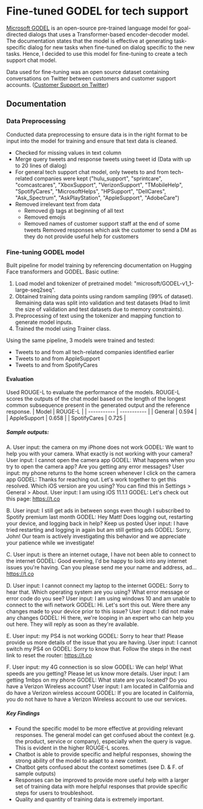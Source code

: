# Fine-tuned GODEL for tech support

[Microsoft GODEL](https://www.microsoft.com/en-us/research/project/godel/) is an open-source pre-trained language model for goal-directed dialogs that uses a Transformer-based encoder-decoder model. The documentation states that the model is effective at generating task-specific dialog for new tasks when fine-tuned on dialog specific to the new tasks. Hence, I decided to use this model for fine-tuning to create a tech support chat model.

Data used for fine-tuning was an open source dataset containing conversations on Twitter between customers and customer support accounts. ([Customer Support on Twitter](https://www.kaggle.com/datasets/thoughtvector/customer-support-on-twitter))

## Documentation 
### Data Preprocessing
Conducted data preprocessing to ensure data is in the right format to be input into the model for training and ensure that text data is cleaned.
- Checked for missing values in text column
- Merge query tweets and response tweets using tweet id (Data with up to 20 lines of dialog)
- For general tech support chat model, only tweets to and from tech-related companies were kept ("hulu_support", "sprintcare", "comcastcares", "XboxSupport", "VerizonSupport", "TMobileHelp", "SpotifyCares", "MicrosoftHelps", "HPSupport", "DellCares", "Ask_Spectrum", "AskPlayStation", "AppleSupport", "AdobeCare")
- Removed irrelevant text from data
  - Removed @ tags at beginning of all text
  - Removed emojis
  - Removed names of customer support staff at the end of some tweets
Removed responses which ask the customer to send a DM as they do not provide useful help for customers

### Fine-tuning GODEL model
Built pipeline for model training by referencing documentation on Hugging Face transformers and GODEL. 
Basic outline:
1. Load model and tokenizer of pretrained model: "microsoft/GODEL-v1_1-large-seq2seq".
2. Obtained training data points using random sampling (99% of dataset). Remaining data was split into validation and test datasets (Had to limit the size of validation and test datasets due to memory constraints).
3. Preprocessing of text using the tokenizer and mapping function to generate model inputs.
4. Trained the model using Trainer class.

Using the same pipeline, 3 models were trained and tested: 
- Tweets to and from all tech-related companies identified earlier
- Tweets to and from AppleSupport
- Tweets to and from SpotifyCares

#### Evaluation
Used ROUGE-L to evaluate the performance of the models. ROUGE-L scores the outputs of the chat model based on the length of the longest common subsequence present in the generated output and the reference response. 
| Model      | ROUGE-L |
| ----------- | ----------- |
| General      | 0.594       |
| AppleSupport   | 0.658        |
| SpotifyCares   | 0.725        |

##### Sample outputs:
A.
User input: the camera on my iPhone does not work
GODEL: We want to help you with your camera. What exactly is not working with your camera?
User input: I cannot open the camera app
GODEL: What happens when you try to open the camera app? Are you getting any error messages?
User input: my phone returns to the home screen whenever I click on the camera app
GODEL: Thanks for reaching out. Let's work together to get this resolved. Which iOS version are you using? You can find this in Settings > General > About.
User input: I am using iOS 11.1.1
GODEL: Let's check out this page: https://t.co

B.
User input: I still get ads in between songs even though I subscribed to Spotify premium last month
GODEL: Hey Matt! Does logging out, restarting your device, and logging back in help? Keep us posted
User input: I have tried restarting and logging in again but am still getting ads
GODEL: Sorry, John! Our team is actively investigating this behavior and we appreciate your patience while we investigate!

C.
User input: is there an internet outage, I have not been able to connect to the internet
GODEL: Good evening, I'd be happy to look into any internet issues you're having. Can you please send me your name and address, ad... https://t.co

D.
User input: I cannot connect my laptop to the internet
GODEL: Sorry to hear that. Which operating system are you using? What error message or error code do you see?
User input: I am using windows 10 and am unable to connect to the wifi network
GODEL: Hi. Let's sort this out. Were there any changes made to your device prior to this issue?
User input: I did not make any changes
GODEL: Hi there, we're looping in an expert who can help you out here. They will reply as soon as they're available.

E.
User input: my PS4 is not working
GODEL: Sorry to hear that! Please provide us more details of the issue that you are having.
User input: I cannot switch my PS4 on
GODEL: Sorry to know that. Follow the steps in the next link to reset the router: https://t.co

F.
User input: my 4G connection is so slow
GODEL: We can help! What speeds are you getting? Please let us know more details.
User input: I am getting 1mbps on my phone
GODEL: What state are you located? Do you have a Verizon Wireless account?
User input: I am located in California and do have a Verizon wireless account
GODEL: If you are located in California, you do not have to have a Verizon Wireless account to use our services.

##### Key Findings
- Found the specific model to be more effective at providing relevant responses. The general model can get confused about the context (e.g. the product, service or company), especially when the query is vague. This is evident in the higher ROUGE-L scores.
- Chatbot is able to provide specific and helpful responses, showing the strong ability of the model to adapt to a new context.
- Chatbot gets confused about the context sometimes (see D. & F. of sample outputs)
- Responses can be improved to provide more useful help with a larger set of training data with more helpful responses that provide specific steps for users to troubleshoot.
- Quality and quantity of training data is extremely important.


